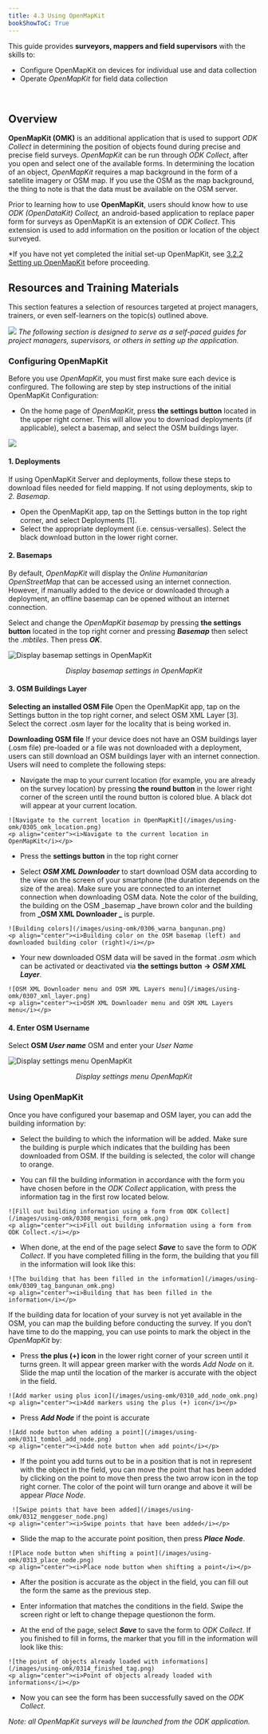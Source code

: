 ```yaml
---
title: 4.3 Using OpenMapKit
bookShowToC: True
---
```


This guide provides **surveyors, mappers and field supervisors** with the skills to:

*   Configure OpenMapKit on devices for individual use and data collection
*   Operate _OpenMapKit_ for field data collection

<br>

## Overview
**OpenMapKit (OMK)** is an additional application that is used to support _ODK Collect_ in determining the position of objects found during precise and precise field surveys. _OpenMapKit_ can be run through _ODK Collect_, after you open and select one of the available forms. In determining the location of an object, _OpenMapKit_ requires a map background in the form of a satellite imagery or OSM map. If you use the OSM as the map background, the thing to note is that the data must be available on the OSM server. 

Prior to learning how to use **OpenMapKit**, users should know how to use _ODK (OpenDataKit) Collect,_ an android-based application to replace paper form for surveys as OpenMapKit is an extension of  _ODK Collect_. This extension is used to add information on the position or location of the object surveyed.

*If you have not yet completed the initial set-up OpenMapKit, see [3.2.2 Setting up OpenMapKit](https://hotosm.github.io/toolbox/pages/data-collection-and-field-mapping/3.2.2_setting_up_omk/) before proceeding.


## Resources and Training Materials
This section features a selection of resources targeted at project managers, trainers, or even self-learners on the topic(s) outlined above.

![](/images/learning_icon_wide.PNG)
*The following section is designed to serve as a self-paced guides for project managers, supervisors, or others in setting up the application.*

### Configuring OpenMapKit

Before you use _OpenMapKit_, you must first make sure each device is confirgured. The following are step by step instructions of the initial OpenMapKit Configuration:

*   On the home page of _OpenMapKit_, press **the settings button** located in the upper right corner. This will allow you to download deployments (if applicable), select a basemap, and select the OSM buildings layer. 
  
![](/images/using-omk/omk_set-up.PNG)

#### 1. Deployments
If using OpenMapKit Server and deployments, follow these steps to download files needed for field mapping. If not using deployments, skip to *2. Basemap*.

*  Open the OpenMapKit app, tap on the Settings button in the top right corner, and select Deployments [1].
*  Select the appropriate deployment (i.e. census-versalles). Select the black download button in the lower right corner.

#### 2. Basemaps 

By default, _OpenMapKit_ will display the _Online Humanitarian OpenStreetMap_ that can be accessed using an internet connection. However, if manually added to the device or downloaded through a deployment, an offline basemap can be opened without an internet connection. 

Select and change the _OpenMapKit basemap_ by pressing **the settings button** located in the top right corner and pressing **_Basemap_** then select the _.mbtiles_. Then press **_OK_**.

![Display basemap settings in OpenMapKit](/images/using-omk/0304_omk_basemap.png)
<p align="center"><i>Display basemap settings in OpenMapKit</i></p>


#### 3. OSM Buildings Layer

**Selecting an installed OSM File**
Open the OpenMapKit app, tap on the Settings button in the top right corner, and select OSM XML Layer [3]. Select the correct .osm layer for the locality that is being worked in. 

**Downloading OSM file**
If your device does not have an OSM buildings layer (.osm file) pre-loaded or a file was not downloaded with a deployment, users can still download an OSM buildings layer with an internet connection. Users will need to complete the following steps: 

   *   Navigate the map to your current location (for example, you are already on the survey location) by pressing **the round button** in the lower right corner of the screen until the round button is colored blue. A black dot will appear at your current location.

    ![Navigate to the current location in OpenMapKit](/images/using-omk/0305_omk_location.png)
    <p align="center"><i>Navigate to the current location in OpenMapKit</i></p>

   *   Press the **settings button** in the top right corner

   *   Select **_OSM XML Downloader_** to start download OSM data according to the view on the screen of your smartphone (the duration depends on the size of the area). Make sure you are connected to an internet connection when downloading OSM data. Note the color of the building, the building on the OSM _basemap _have brown color and the building from **_OSM XML Downloader _** is purple.


    ![Building colors](/images/using-omk/0306_warna_bangunan.png)
    <p align="center"><i>Building color on the OSM basemap (left) and downloaded building color (right)</i></p>

   *   Your new downloaded OSM data will be saved in the format _.osm_ which can be activated or deactivated via **the settings button** **→ _OSM XML Layer_**.

    ![OSM XML Downloader menu and OSM XML Layers menu](/images/using-omk/0307_xml_layer.png)
    <p align="center"><i>OSM XML Downloader menu and OSM XML Layers menu</i></p>
    
#### 4. Enter OSM Username

   Select **OSM _User name_** OSM and enter your _User Name_

![Display settings menu OpenMapKit](/images/using-omk/0302_setting_omk.png)
<p align="center"><i>Display settings menu OpenMapKit</i></p>


### Using OpenMapKit

Once you have configured your basemap and OSM layer, you can add the building information by:

   *   Select the building to which the information will be added. Make sure the building is purple which indicates that the building has been downloaded from OSM. If the building is selected, the color will change to orange.
  
   *   You can fill the building information in accordance with the form you have chosen before in the _ODK Collect_ application, with press the information tag in the first row located below.

    ![Fill out building information using a form from ODK Collect](/images/using-omk/0308_mengisi_form_omk.png)
    <p align="center"><i>Fill out building information using a form from ODK Collect.</i></p>

   *   When done, at the end of the page select **_Save_** to save the form to _ODK Collect_. If you have completed filling in the form, the building that you fill in the information will look like this:

    ![The building that has been filled in the information](/images/using-omk/0309_tag_bangunan_omk.png)
    <p align="center"><i>Building that has been filled in the information</i></p>  


If the building data for location of your survey is not yet available in the OSM, you can map the building before conducting the survey. If you don’t have time to do the mapping, you can use points to mark the object in the _OpenMapKit_ by:
  
   *   Press **the plus (+) icon** in the lower right corner of your screen until it turns green. It will appear green marker with the words _Add Node_ on it. Slide the map until the location of the marker is accurate with the object in the field.

    ![Add marker using plus icon](/images/using-omk/0310_add_node_omk.png)
    <p align="center"><i>Add markers using the plus (+) icon</i></p>

   *   Press **_Add Node_** if the point is accurate

    ![Add node button when adding a point](/images/using-omk/0311_tombol_add_node.png)
    <p align="center"><i>Add note button when add point</i></p>

   *   If the point you add turns out to be in a position that is not in represent with the object in the field, you can move the point that has been added by clicking on the point to move then press the two arrow icon in the top right corner. The color of the point will turn orange and above it will be appear _Place Node_.
     
     ![Swipe points that have been added](/images/using-omk/0312_menggeser_node.png)
    <p align="center"><i>Swipe points that have been added</i></p>

   *   Slide the map to the accurate point position, then press **_Place Node_**.

    ![Place node button when shifting a point](/images/using-omk/0313_place_node.png)
    <p align="center"><i>Place node button when shifting a point</i></p>
    
   *   After the position is accurate as the object in the field, you can fill out the form the same as the previous step.
  
   *   Enter information that matches the conditions in the field. Swipe the screen right or left to change thepage questionon the form.

   *   At the end of the page, select **_Save_** to save the form to _ODK Collect_. If you finished to fill in forms, the marker that you fill in the information will look like this:

    ![the point of objects already loaded with informations](/images/using-omk/0314_finished_tag.png)
    <p align="center"><i>Point of objects already loaded with informations</i></p>

   *   Now you can see the form has been successfully saved on the _ODK Collect_.
   
*Note: all OpenMapKit surveys will be launched from the ODK application.*

